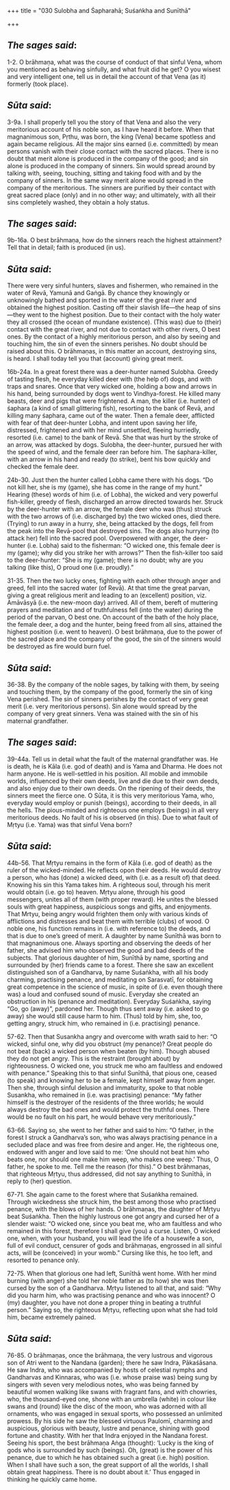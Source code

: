 +++
title = "030  Sulobha and Śapharahā; Suśaṅkha and Sunīthā"

+++
 

## *The sages said*:

1-2. O brāhmaṇa, what was the course of conduct of that sinful Vena, whom you mentioned as behaving sinfully, and what fruit did he get? O you wisest and very intelligent one, tell us in detail the account of that Vena (as it) formerly (took place).

## *Sūta said*:

3-9a. I shall properly tell you the story of that Vena and also the very meritorious account of his noble son, as I have heard it before. When that magnanimous son, Pṛthu, was born, the king (Vena) became spotless and again became religious. All the major sins earned (i.e. committed) by mean persons vanish with their close contact with the sacred places. There is no doubt that merit alone is produced in the company of the good; and sin alone is produced in the company of sinners. Sin would spread around by talking with, seeing, touching, sitting and taking food with and by the company of sinners. In the same way merit alone would spread in the company of the meritorious. The sinners are purified by their contact with great sacred place (only) and in no other way; and ultimately, with all their sins completely washed, they obtain a holy status.

## *The* *sages said*:

9b-16a. O best brāhmaṇa, how do the sinners reach the highest attainment? Tell that in detail; faith is produced (in us).

## *Sūta said*:

There were very sinful hunters, slaves and fishermen, who remained in the water of Revā, Yamunā and Gaṅgā. By chance they knowingly or unknowingly bathed and sported in the water of the great river and obtained the highest position. Casting off their slavish life—the heap of sins—they went to the highest position. Due to their contact with the holy water they all crossed (the ocean of mundane existence). (This was) due to (their) contact with the great river, and not due to contact with other rivers, O best ones. By the contact of a highly meritorious person, and also by seeing and touching him, the sin of even the sinners perishes. No doubt should be raised about this. O brāhmaṇas, in this matter an account, destroying sins, is heard. I shall today tell you that (account) giving great merit.

16b-24a. In a great forest there was a deer-hunter named Sulobha. Greedy of tasting flesh, he everyday killed deer with (the help of) dogs, and with traps and snares. Once that very wicked one, holding a bow and arrows in his hand, being surrounded by dogs went to Vindhya-forest. He killed many beasts, deer and pigs that were frightened. A man, the killer (i.e. hunter) of śaphara (a kind of small glittering fish), resorting to the bank of Revā, and killing many śaphara, came out of the water. Then a female deer, afflicted with fear of that deer-hunter Lobha, and intent upon saving her life, distressed, frightened and with her mind unsettled, fleeing hurriedly, resorted (i.e. came) to the bank of Revā. She that was hurt by the stroke of an arrow, was attacked by dogs. Sulobha, the deer-hunter, pursued her with the speed of wind, and the female deer ran before him. The śaphara-killer, with an arrow in his hand and ready (to strike), bent his bow quickly and checked the female deer.

24b-30. Just then the hunter called Lobha came there with his dogs. “Do not kill her, she is my (game), she has come in the range of my hunt.” Hearing (these) words of him (i.e. of Lobha), the wicked and very powerful fish-killer, greedy of flesh, discharged an arrow directed towards her. Struck by the deer-hunter with an arrow, the female deer who was (thus) struck with the two arrows of (i.e. discharged by) the two wicked ones, died there. (Trying) to run away in a hurry, she, being attacked by the dogs, fell from the peak into the Revā-pool that destroyed sins. The dogs also hurrying (to attack her) fell into the sacred pool. Overpowered with anger, the deer-hunter (i.e. Lobha) said to the fisherman: “O wicked one, this female deer is my (game); why did you strike her with arrows?” Then the fish-killer too said to the deer-hunter: “She is my (game); there is no doubt; why are you talking (like this), O proud one (i.e. proudly).”

31-35. Then the two lucky ones, fighting with each other through anger and greed, fell into the sacred water (of Revā). At that time the great parvan, giving a great religious merit and leading to an (excellent) position, viz. Amāvāsyā (i.e. the new-moon day) arrived. All of them, bereft of muttering prayers and meditation and of truthfulness fell (into the water) during the period of the parvan, O best one. On account of the bath of the holy place, the female deer, a dog and the hunter, being freed from all sins, attained the highest position (i.e. went to heaven). O best brāhmaṇa, due to the power of the sacred place and the company of the good, the sin of the sinners would be destroyed as fire would burn fuel.

## *Sūta said*:

36-38. By the company of the noble sages, by talking with them, by seeing and touching them, by the company of the good, formerly the sin of king Vena perished. The sin of sinners perishes by the contact of very great merit (i.e. very meritorious persons). Sin alone would spread by the company of very great sinners. Vena was stained with the sin of his maternal grandfather.

## *The sages said*:

39-44a. Tell us in detail what the fault of the maternal grandfather was. He is death, he is Kāla (i.e. god of death) and is Yama and Dharma. He does not harm anyone. He is well-settled in his position. All mobile and immobile worlds, influenced by their own deeds, live and die due to their own deeds, and also enjoy due to their own deeds. On the ripening of their deeds, the sinners meet the fierce one. O Sūta, it is this very meritorious Yama, who, everyday would employ or punish (beings), according to their deeds, in all the hells. The pious-minded and righteous one employs (beings) in all very meritorious deeds. No fault of his is observed (in this). Due to what fault of Mṛtyu (i.e. Yama) was that sinful Vena born?

## *Sūta said*:

44b-56. That Mṛtyu remains in the form of Kāla (i.e. god of death) as the ruler of the wicked-minded. He reflects opon their deeds. He would destroy a person, who has (done) a wicked deed, with (i.e. as a result of) that deed. Knowing his sin this Yama takes him. A righteous soul, through his merit would obtain (i.e. go to) heaven. Mṛtyu alone, through his good messengers, unites all of them (with proper reward). He unites the blessed souls with great happiness, auspicious songs and gifts, and enjoyments. That Mrtyu, being angry would frighten them only with various kinds of afflictions and distresses and beat them with terrible (clubs) of wood. O noble one, his function remains in (i.e. with reference to) the deeds, and that is due to one’s greed of merit. A daughter by name Sunīthā was born to that magnanimous one. Always sporting and observing the deeds of her father, she advised him who observed the good and bad deeds of the subjects. That glorious daughter of him, Sunīthā by name, sporting and surrounded by (her) friends came to a forest. There she saw an excellent distinguished son of a Gandharva, by name Suśaṅkha, with all his body charming, practising penance, and meditating on Sarasvatī, for obtaining great competence in the science of music, in spite of (i.e. even though there was) a loud and confused sound of music. Everyday she created an obstruction in his (penance and meditation). Everyday Suśaṅkha, saying “Go, go (away)”, pardoned her. Though thus sent away (i.e. asked to go away) she would still cause harm to him. (Thus) told by him, she, too, getting angry, struck him, who remained in (i.e. practising) penance.

57-62. Then that Susankha angry and overcome with wrath said to her: “O wicked, sinful one, why did you obstruct (my penance)? Great people do not beat (back) a wicked person when beaten (by him). Though abused they do not get angry. This is the restraint (brought about) by righteousness. O wicked one, you struck me who am faultless and endowed with penance.” Speaking this to that sinful Sunīthā, that pious one, ceased (to speak) and knowing her to be a female, kept himself away from anger. Then she, through sinful delusion and immaturity, spoke to that noble Susankha, who remained in (i.e. was practising) penance: “My father himself is the destroyer of the residents of the three worlds; he would always destroy the bad ones and would protect the truthful ones. There would be no fault on his part, he would behave very meritoriously.”

63-66. Saying so, she went to her father and said to him: “O father, in the forest I struck a Gandharva’s son, who was always practising penance in a secluded place and was free from desire and anger. He, the righteous one, endowed with anger and love said to me: ‘One should not beat him who beats one, nor should one make him weep, who makes one weep.’ Thus, O father, he spoke to me. Tell me the reason (for this).” O best brāhmaṇas, that righteous Mṛtyu, thus addressed, did not say anything to Sunīthā, in reply to (her) question.

67-71. She again came to the forest where that Suśaṅkha remained. Through wickedness she struck him, the best among those who practised penance, with the blows of her hands. O brāhmaṇas, the daughter of Mṛtyu beat Suśaṅkha. Then the highly lustrous one got angry and cursed her of a slender waist: “O wicked one, since you beat me, who am faultless and who remained in this forest, therefore I shall give (you) a curse. Listen, O wicked one, when, with your husband, you will lead the life of a housewife a son, full of evil conduct, censurer of gods and brāhmaṇas, engrossed in all sinful acts, will be (conceived) in your womb.” Cursing like this, he too left, and resorted to penance only.

72-75. When that glorious one had left, Sunīthā went home. With her mind burning (with anger) she told her noble father as (to how) she was then cursed by the son of a Gandharva. Mṛtyu listened to all that, and said: “Why did you harm him, who was practising penance and who was innocent? O (my) daughter, you have not done a proper thing in beating a truthful person.” Saying so, the righteous Mṛtyu, reflecting upon what she had told him, became extremely pained.

## *Sūta said*:

76-85. O brāhmaṇas, once the brāhmaṇa, the very lustrous and vigorous son of Atri went to the Nandana (garden); there he saw Indra, Pākaśāsana. He saw Indra, who was accompanied by hosts of celestial nymphs and Gandharvas and Kinnaras, who was (i.e. whose praise was) being sung by singers with seven very melodious notes, who was being fanned by beautiful women walking like swans with fragrant fans, and with chowries, who, the thousand-eyed one, shone with an umbrella (white) in colour like swans and (round) like the disc of the moon, who was adorned with all ornaments, who was engaged in sexual sports, who possessed an unlimited prowess. By his side he saw the blessed virtuous Paulomī, charming and auspicious, glorious with beauty, lustre and penance, shining with good fortune and chastity. With her that Indra enjoyed in the Nandana forest. Seeing his sport, the best brāhmaṇa Aṅga (thought): ‘Lucky is the king of gods who is surrounded by such (beings). Oh, (great) is the power of his penance, due to which he has obtained such a great (i.e. high) position. When I shall have such a son, the great support of all the worlds, I shall obtain great happiness. There is no doubt about it.’ Thus engaged in thinking he quickly came home.


